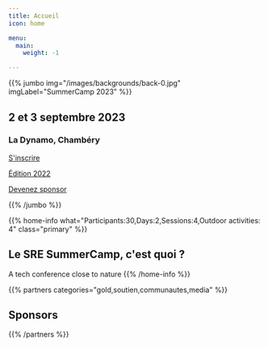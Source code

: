 ```yaml
---
title: Accueil
icon: home

menu:
  main:
    weight: -1

---
```

{{% jumbo img="/images/backgrounds/back-0.jpg" imgLabel="SummerCamp 2023" %}}

## 2 et 3 septembre 2023
### La Dynamo, Chambéry

<a class="btn primary btn-lg" style="margin-top: 1em;" href="https://sre-france.assoconnect.com/collect/description/319149-e-sre-france-summercamp-2023" target="_blank">S'inscrire</a>

<a class="btn primary btn-lg" style="margin-top: 1em;" href="https://sre-summercamp.github.io/" target="_blank">Édition 2022</a>

<a class="btn primary btn-lg" style="margin-top: 1em;" href="/summercamp-2023-deck.pdf" target="_blank">Devenez sponsor</a>

{{% /jumbo %}}

{{% home-info what="Participants:30,Days:2,Sessions:4,Outdoor activities: 4" class="primary" %}}
## Le SRE SummerCamp, c'est quoi ?

A tech conference close to nature
{{% /home-info %}}

{{% partners categories="gold,soutien,communautes,media" %}}
## Sponsors
{{% /partners %}}
